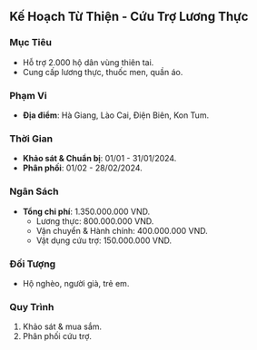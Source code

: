 ## **Kế Hoạch Từ Thiện - Cứu Trợ Lương Thực**

### **Mục Tiêu**
- Hỗ trợ 2.000 hộ dân vùng thiên tai.
- Cung cấp lương thực, thuốc men, quần áo.

### **Phạm Vi**
- **Địa điểm**: Hà Giang, Lào Cai, Điện Biên, Kon Tum.

### **Thời Gian**
- **Khảo sát & Chuẩn bị**: 01/01 - 31/01/2024.
- **Phân phối**: 01/02 - 28/02/2024.

### **Ngân Sách** 
- **Tổng chi phí**: 1.350.000.000 VND.
  - Lương thực: 800.000.000 VND.
  - Vận chuyển & Hành chính: 400.000.000 VND.
  - Vật dụng cứu trợ: 150.000.000 VND.

### **Đối Tượng**  
- Hộ nghèo, người già, trẻ em.

### **Quy Trình**  
1. Khảo sát & mua sắm.
2. Phân phối cứu trợ.
